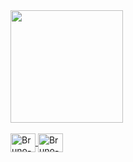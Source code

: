 <div>
    <a href="https://github.com/BNog">
    <img height="180cm" src="https://github-readme-stats.vercel.app/api?username=brunonogueira&show_icons=true&theme=radical"/>
</div>
<div style="display: inline_block"><br>
   <link rel="stylesheet" href="https://cdn.jsdelivr.net/gh/devicons/devicon@v2.13.0/devicon.min.css">
<i class="devicon-javascript-plain"></i>
    <img align="center" alt=Bruno-Js height="30" width="40" src="https://raw.githubusercontent.com/devicon/master/icons/html5/html5-original.svg">
    <img align="center" alt=Bruno-Js height="30" width="40" src="https://raw.githubusercontent.com/devicon/master/icons/css3/css3.svg">
</div>
